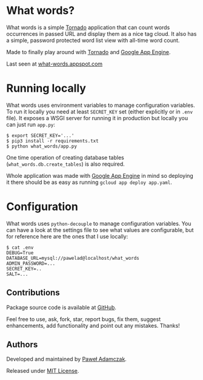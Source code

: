 # What words?

What words is a simple [Tornado][tornado] application that can count words
occurrences in passed URL and display them as a nice tag cloud. It also
has a simple, password protected word list view with all-time word count.

Made to finally play around with [Tornado][tornado] and [Google App Engine][gae].

Last seen at [what-words.appspot.com][what words]

# Running locally
What words uses environment variables to manage configuration variables. To
run it locally you need at least `SECRET_KEY` set (either explicitly or in
`.env` file). It exposes a WSGI server for running it in production but 
locally you can just run `app.py`:

```shell
$ export SECRET_KEY='...'
$ pip3 install -r requirements.txt
$ python what_words/app.py
```

One time operation of creating database tables (`what_words.db.create_tables`)
is also required.

Whole application was made with [Google App Engine][gae] in mind so deploying
it there should be as easy as running `gcloud app deploy app.yaml`.

# Configuration
What words uses `python-decouple` to manage configuration variables. You can
have a look at the settings file to see what values are configurable, but for
reference here are the ones that I use locally:

```shell
$ cat .env
DEBUG=True
DATABASE_URL=mysql://pawelad@localhost/what_words
ADMIN_PASSWORD=...
SECRET_KEY=..
SALT=...
```

## Contributions
Package source code is available at [GitHub][github].

Feel free to use, ask, fork, star, report bugs, fix them, suggest enhancements,
add functionality and point out any mistakes. Thanks!

## Authors
Developed and maintained by [Paweł Adamczak][pawelad].

Released under [MIT License][license].


[gae]: https://appengine.google.com/
[github]: https://github.com/pawelad/what-words
[license]: https://github.com/pawelad/what-words/blob/master/LICENSE
[pawelad]: https://github.com/pawelad
[tornado]: http://www.tornadoweb.org/
[what words]: https://what-words.appspot.com/
